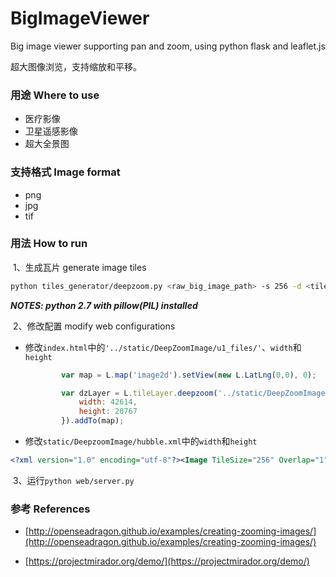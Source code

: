 # BigImageViewer
Big image viewer supporting pan and zoom, using python flask and leaflet.js

超大图像浏览，支持缩放和平移。

### 用途 Where to use

- 医疗影像
- 卫星遥感影像
- 超大全景图

### 支持格式 Image format

- png
- jpg
- tif

### 用法 How to run

​	1、生成瓦片 generate image tiles

```bash
python tiles_generator/deepzoom.py <raw_big_image_path> -s 256 -d <tiles_save_path> -f jpg
```

***NOTES: python 2.7 with pillow(PIL) installed***

​	2、修改配置 modify web configurations

- 修改`index.html`中的`'../static/DeepZoomImage/u1_files/'`、`width`和`height`

  ```javascript
          var map = L.map('image2d').setView(new L.LatLng(0,0), 0);
  
          var dzLayer = L.tileLayer.deepzoom('../static/DeepZoomImage/u1_files/', {
              width: 42614,
              height: 20767
          }).addTo(map);
  ```

- 修改`static/DeepzoomImage/hubble.xml`中的`width`和`height`

```xml
<?xml version="1.0" encoding="utf-8"?><Image TileSize="256" Overlap="1" Format="jpg" ServerFormat="Default" xmlns="http://schemas.microsoft.com/deepzoom/2009"><Size Width="42614" Height="20767" /></Image>
```

​	3、运行`python web/server.py`

### 参考 References

- [http://openseadragon.github.io/examples/creating-zooming-images/](http://openseadragon.github.io/examples/creating-zooming-images/)

- [https://projectmirador.org/demo/](https://projectmirador.org/demo/)

